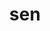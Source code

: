---
category: 3-letters
denotation: null
name: sen
reference_link: https://www.etymonline.com/word/sen
root_language: null
root_name: null
title: sen
type: free
word_sums:
- respelling: sen
  sum: 'Sen + '
---